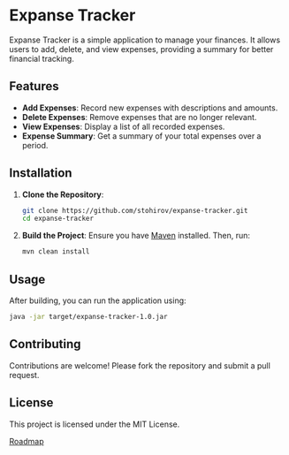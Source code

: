 # Expanse Tracker

Expanse Tracker is a simple application to manage your finances. It allows users to add, delete, and view expenses, providing a summary for better financial tracking.

## Features

- **Add Expenses**: Record new expenses with descriptions and amounts.
- **Delete Expenses**: Remove expenses that are no longer relevant.
- **View Expenses**: Display a list of all recorded expenses.
- **Expense Summary**: Get a summary of your total expenses over a period.

## Installation

1. **Clone the Repository**:
   ```bash
   git clone https://github.com/stohirov/expanse-tracker.git
   cd expanse-tracker
   ```

2. **Build the Project**:
   Ensure you have [Maven](https://maven.apache.org/) installed. Then, run:
   ```bash
   mvn clean install
   ```

## Usage

After building, you can run the application using:
```bash
java -jar target/expanse-tracker-1.0.jar
```

## Contributing

Contributions are welcome! Please fork the repository and submit a pull request.

## License

This project is licensed under the MIT License.

[Roadmap](https://roadmap.sh/projects/expense-tracker)
